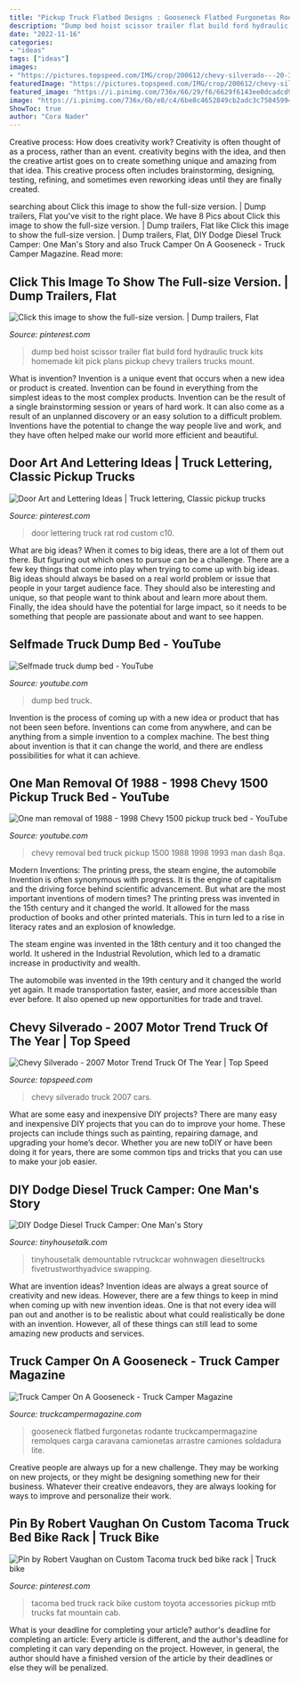 ```yaml
---
title: "Pickup Truck Flatbed Designs : Gooseneck Flatbed Furgonetas Rodante Truckcampermagazine Remolques Carga Caravana Camionetas Arrastre Camiones Soldadura Lite"
description: "Dump bed hoist scissor trailer flat build ford hydraulic truck kits homemade kit pick plans pickup chevy trailers trucks mount"
date: "2022-11-16"
categories:
- "ideas"
tags: ["ideas"]
images:
- "https://pictures.topspeed.com/IMG/crop/200612/chevy-silverado---20-3_1600x0w.jpg"
featuredImage: "https://pictures.topspeed.com/IMG/crop/200612/chevy-silverado---20-3_1600x0w.jpg"
featured_image: "https://i.pinimg.com/736x/66/29/f6/6629f6143ee0dcadcd92403002b16279.jpg"
image: "https://i.pinimg.com/736x/6b/e8/c4/6be8c4652849cb2adc3c7504599421f4--tacoma-truck-truck-bed.jpg"
ShowToc: true
author: "Cora Nader"
---
```



Creative process: How does creativity work?
Creativity is often thought of as a process, rather than an event. creativity begins with the idea, and then the creative artist goes on to create something unique and amazing from that idea. This creative process often includes brainstorming, designing, testing, refining, and sometimes even reworking ideas until they are finally created.

	

		
searching about Click this image to show the full-size version. | Dump trailers, Flat you've visit to the right place. We have 8 Pics about Click this image to show the full-size version. | Dump trailers, Flat like Click this image to show the full-size version. | Dump trailers, Flat, DIY Dodge Diesel Truck Camper: One Man&#039;s Story and also Truck Camper On A Gooseneck - Truck Camper Magazine. Read more:
		
    
## Click This Image To Show The Full-size Version. | Dump Trailers, Flat

<img loading=lazy src="https://i.pinimg.com/736x/66/29/f6/6629f6143ee0dcadcd92403002b16279.jpg" onerror="this.onerror=null;this.src='https://tse3.mm.bing.net/th?id=OIP.sVpygOngQVGUiZ3xB82tGwHaEL&amp;pid=15.1';" alt="Click this image to show the full-size version. | Dump trailers, Flat">

_Source: pinterest.com_

>dump bed hoist scissor trailer flat build ford hydraulic truck kits homemade kit pick plans pickup chevy trailers trucks mount. 

	

What is invention?
Invention is a unique event that occurs when a new idea or product is created. Invention can be found in everything from the simplest ideas to the most complex products. Invention can be the result of a single brainstorming session or years of hard work. It can also come as a result of an unplanned discovery or an easy solution to a difficult problem. Inventions have the potential to change the way people live and work, and they have often helped make our world more efficient and beautiful.

    
## Door Art And Lettering Ideas | Truck Lettering, Classic Pickup Trucks

<img loading=lazy src="https://i.pinimg.com/736x/34/e3/04/34e304b731f8e993c6e9ba97f8f7902a.jpg" onerror="this.onerror=null;this.src='https://tse3.mm.bing.net/th?id=OIP.Rb7u9X6AZHmj5aUYyMbgMAHaEK&amp;pid=15.1';" alt="Door Art and Lettering Ideas | Truck lettering, Classic pickup trucks">

_Source: pinterest.com_

>door lettering truck rat rod custom c10. 

	

What are big ideas?
When it comes to big ideas, there are a lot of them out there. But figuring out which ones to pursue can be a challenge. There are a few key things that come into play when trying to come up with big ideas. 
Big ideas should always be based on a real world problem or issue that people in your target audience face. They should also be interesting and unique, so that people want to think about and learn more about them. Finally, the idea should have the potential for large impact, so it needs to be something that people are passionate about and want to see happen.

    
## Selfmade Truck Dump Bed - YouTube

<img loading=lazy src="http://i.ytimg.com/vi/B6dpaY5NjyY/maxresdefault.jpg" onerror="this.onerror=null;this.src='https://tse1.mm.bing.net/th?id=OIP.xRv4FtbjpgtLr-QxuuNkyQHaEK&amp;pid=15.1';" alt="Selfmade truck dump bed - YouTube">

_Source: youtube.com_

>dump bed truck. 

	

Invention is the process of coming up with a new idea or product that has not been seen before. Inventions can come from anywhere, and can be anything from a simple invention to a complex machine. The best thing about invention is that it can change the world, and there are endless possibilities for what it can achieve.

    
## One Man Removal Of 1988 - 1998 Chevy 1500 Pickup Truck Bed - YouTube

<img loading=lazy src="http://i.ytimg.com/vi/8qA_Dn99CcE/hqdefault.jpg" onerror="this.onerror=null;this.src='https://tse4.mm.bing.net/th?id=OIP.4wKoZM5RyyiDXcaYle9BogHaFj&amp;pid=15.1';" alt="One man removal of 1988 - 1998 Chevy 1500 pickup truck bed - YouTube">

_Source: youtube.com_

>chevy removal bed truck pickup 1500 1988 1998 1993 man dash 8qa. 

	

Modern Inventions: The printing press, the steam engine, the automobile
Invention is often synonymous with progress. It is the engine of capitalism and the driving force behind scientific advancement. But what are the most important inventions of modern times?
The printing press was invented in the 15th century and it changed the world. It allowed for the mass production of books and other printed materials. This in turn led to a rise in literacy rates and an explosion of knowledge.

The steam engine was invented in the 18th century and it too changed the world. It ushered in the Industrial Revolution, which led to a dramatic increase in productivity and wealth.

The automobile was invented in the 19th century and it changed the world yet again. It made transportation faster, easier, and more accessible than ever before. It also opened up new opportunities for trade and travel.

    
## Chevy Silverado - 2007 Motor Trend Truck Of The Year | Top Speed

<img loading=lazy src="https://pictures.topspeed.com/IMG/crop/200612/chevy-silverado---20-3_1600x0w.jpg" onerror="this.onerror=null;this.src='https://tse4.mm.bing.net/th?id=OIP.iLeliFTFohrAgQimI7pNUQHaE8&amp;pid=15.1';" alt="Chevy Silverado - 2007 Motor Trend Truck Of The Year | Top Speed">

_Source: topspeed.com_

>chevy silverado truck 2007 cars. 

	

What are some easy and inexpensive DIY projects?
There are many easy and inexpensive DIY projects that you can do to improve your home. These projects can include things such as painting, repairing damage, and upgrading your home’s decor. Whether you are new toDIY or have been doing it for years, there are some common tips and tricks that you can use to make your job easier.

    
## DIY Dodge Diesel Truck Camper: One Man&#039;s Story

<img loading=lazy src="https://tinyhousetalk.com/wp-content/uploads/Truck-Camper-Story-002.jpg" onerror="this.onerror=null;this.src='https://tse2.mm.bing.net/th?id=OIP.6w6exmyaNWpoKpbA6tO_iAHaLL&amp;pid=15.1';" alt="DIY Dodge Diesel Truck Camper: One Man&#039;s Story">

_Source: tinyhousetalk.com_

>tinyhousetalk demountable rvtruckcar wohnwagen dieseltrucks fivetrustworthyadvice swapping. 

	

What are invention ideas?
Invention ideas are always a great source of creativity and new ideas. However, there are a few things to keep in mind when coming up with new invention ideas. One is that not every idea will pan out and another is to be realistic about what could realistically be done with an invention. However, all of these things can still lead to some amazing new products and services.

    
## Truck Camper On A Gooseneck - Truck Camper Magazine

<img loading=lazy src="https://www.truckcampermagazine.com/wp-content/uploads/Hallmark-Campers/gooseneck-trailer-diamond-c.jpg" onerror="this.onerror=null;this.src='https://tse4.mm.bing.net/th?id=OIP.fsbLNAY0RUsIcQWD0hP8UAHaFd&amp;pid=15.1';" alt="Truck Camper On A Gooseneck - Truck Camper Magazine">

_Source: truckcampermagazine.com_

>gooseneck flatbed furgonetas rodante truckcampermagazine remolques carga caravana camionetas arrastre camiones soldadura lite. 

	

Creative people are always up for a new challenge. They may be working on new projects, or they might be designing something new for their business. Whatever their creative endeavors, they are always looking for ways to improve and personalize their work.

    
## Pin By Robert Vaughan On Custom Tacoma Truck Bed Bike Rack | Truck Bike

<img loading=lazy src="https://i.pinimg.com/736x/6b/e8/c4/6be8c4652849cb2adc3c7504599421f4--tacoma-truck-truck-bed.jpg" onerror="this.onerror=null;this.src='https://tse2.mm.bing.net/th?id=OIP.iMBH8dUkoOA-v0FhBDULMwHaJ3&amp;pid=15.1';" alt="Pin by Robert Vaughan on Custom Tacoma truck bed bike rack | Truck bike">

_Source: pinterest.com_

>tacoma bed truck rack bike custom toyota accessories pickup mtb trucks fat mountain cab. 

	

What is your deadline for completing your article?
author's deadline for completing an article:
Every article is different, and the author's deadline for completing it can vary depending on the project. However, in general, the author should have a finished version of the article by their deadlines or else they will be penalized.

